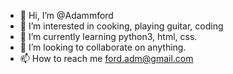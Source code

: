 - 👋 Hi, I’m @Adammford
- 👀 I’m interested in cooking, playing guitar, coding
- 🌱 I’m currently learning python3, html, css.
- 💞️ I’m looking to collaborate on anything.
- 📫 How to reach me ford.adm@gmail.com

<!---
Adammford/Adammford is a ✨ special ✨ repository because its `README.md` (this file) appears on your GitHub profile.
You can click the Preview link to take a look at your changes.
--->
